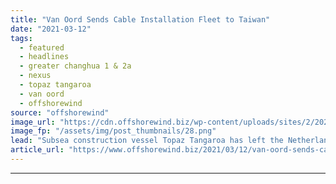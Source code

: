 ```yaml
---
title: "Van Oord Sends Cable Installation Fleet to Taiwan"
date: "2021-03-12"
tags: 
  - featured
  - headlines
  - greater changhua 1 & 2a
  - nexus
  - topaz tangaroa
  - van oord
  - offshorewind
source: "offshorewind"
image_url: "https://cdn.offshorewind.biz/wp-content/uploads/sites/2/2021/03/12153026/Topaz-Tangaroa.png"
image_fp: "/assets/img/post_thumbnails/28.png"
lead: "Subsea construction vessel Topaz Tangaroa has left the Netherlands and is on her way"
article_url: "https://www.offshorewind.biz/2021/03/12/van-oord-sends-cable-installation-fleet-to-taiwan/"
---
```


---
